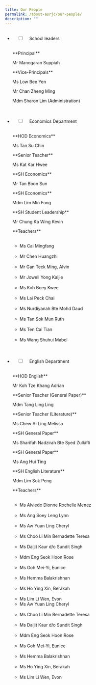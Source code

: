 ```yaml
---
title: Our People
permalink: /about-asrjc/our-people/
description: ""
---
```

<ul class="jekyllcodex_accordion">  
 <li>  
    <input type="checkbox" id="accordion1">  
    <label for="accordion1">School leaders</label>  
    <div>  
      <p>**Principal**</p>
			<p>Mr Manogaran Suppiah</p>
			<p>**Vice-Principals**</p>
			<p>Ms Low Bee Yen</p>
			<p>Mr Chan Zheng Ming</p>
			<p>Mdm Sharon Lim (Administration)</p>
    </div>  
</li>
 <li>  
    <input type="checkbox" id="accordion2">  
    <label for="accordion2">Economics Department</label>  
    <div>  
      <p>**HOD Economics**</p>
			<p>Ms Tan Su Chin</p>
			<p>**Senior Teacher**</p>
			<p>Ms Kat Kar Hwee</p>
			<p>**SH Economics**</p>
			<p>Mr Tan Boon Sun</p>
			<p>**SH Economics**</p>
			<p>Mdm Lim Min Fong</p>
			<p>**SH Student Leadership**</p>
			<p>Mr Chung Ka Wing Kevin</p>
			<p>**Teachers**</p>  
			<ul>
        <li>Ms Cai Mingfang</li>  
        <li>Mr Chen Huangzhi</li>  
        <li>Mr Gan Teck Ming, Alvin</li>
			  <li>Mr Jowell Yong Kaijie</li>  
        <li>Ms Koh Boey Kwee</li>  
        <li>Ms Lai Peck Chai</li>
			  <li>Ms Nurdiyanah Bte Mohd Daud</li>  
        <li>Ms Tan Sok Mun Ruth</li>  
        <li>Ms Ten Cai Tian</li>
			  <li>Ms Wang Shuhui Mabel</li>
      </ul>  
    </div>  
</li>
 <li>  
    <input type="checkbox" id="accordion3">  
    <label for="accordion3">English Department</label>  
    <div>
      <p>**HOD English**</p>
			<p>Mr Koh Tze Khang Adrian</p>
			<p>**Senior Teacher (General Paper)**</p>
			<p>Mdm Tang Ling Ling</p>
			<p>**Senior Teacher (Literature)**</p>
			<p>Ms Chew Ai Ling Melissa</p>
			<p>**SH General Paper**</p>
			<p>Ms Sharifah Nadzirah Bte Syed Zulkifli</p>
			<p>**SH General Paper**</p>
			<p>Ms Ang Hui Ting</p>
			<p>**SH English Literature**</p>
			<p>Mdm Lim Sok Peng</p>
			<p>**Teachers**</p>
			<ul>
        <li>Ms Alviedo Dionne Rochelle Menez</li>
        <li>Ms Ang Soey Leng Lynn</li>  
        <li>Ms Aw Yuan Ling Cheryl</li>
			  <li>Ms Choo Li Min Bernadette Teresa</li>  
        <li>Ms Daljit Kaur d/o Sundit Singh</li>  
        <li>Mdm Eng Seok Hoon Rose</li>
			  <li>Ms Goh Mei-Yi, Eunice</li>  
        <li>Ms Hemma Balakrishnan</li>  
        <li>Ms Ho Ying Xin, Berakah</li>
			  <li>Ms Lim Li Wen, Evon</li>
				<li>Ms Aw Yuan Ling Cheryl</li>
			  <li>Ms Choo Li Min Bernadette Teresa</li>  
        <li>Ms Daljit Kaur d/o Sundit Singh</li>  
        <li>Mdm Eng Seok Hoon Rose</li>
			  <li>Ms Goh Mei-Yi, Eunice</li>  
        <li>Ms Hemma Balakrishnan</li>  
        <li>Ms Ho Ying Xin, Berakah</li>
			  <li>Ms Lim Li Wen, Evon</li>
      </ul>  
    </div>  
</li>
</ul>